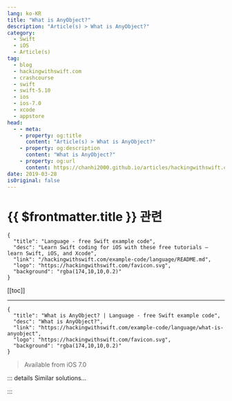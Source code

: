 ```yaml
---
lang: ko-KR
title: "What is AnyObject?"
description: "Article(s) > What is AnyObject?"
category:
  - Swift
  - iOS
  - Article(s)
tag: 
  - blog
  - hackingwithswift.com
  - crashcourse
  - swift
  - swift-5.10
  - ios
  - ios-7.0
  - xcode
  - appstore
head:
  - - meta:
    - property: og:title
      content: "Article(s) > What is AnyObject?"
    - property: og:description
      content: "What is AnyObject?"
    - property: og:url
      content: https://chanhi2000.github.io/articles/hackingwithswift.com/example-code/language/what-is-anyobject.html
date: 2019-03-28
isOriginal: false
---
```


# {{ $frontmatter.title }} 관련

```component VPCard
{
  "title": "Language - free Swift example code",
  "desc": "Learn Swift coding for iOS with these free tutorials – learn Swift, iOS, and Xcode",
  "link": "/hackingwithswift.com/example-code/language/README.md",
  "logo": "https://hackingwithswift.com/favicon.svg",
  "background": "rgba(174,10,10,0.2)"
}
```

[[toc]]

---

```component VPCard
{
  "title": "What is AnyObject? | Language - free Swift example code",
  "desc": "What is AnyObject?",
  "link": "https://hackingwithswift.com/example-code/language/what-is-anyobject",
  "logo": "https://hackingwithswift.com/favicon.svg",
  "background": "rgba(174,10,10,0.2)"
}
```

> Available from iOS 7.0

<!-- TODO: 작성 -->

<!-- 
This is one of those things that sounds obvious in retrospect: `AnyObject` is Swift's way of saying, "I don't mind what type of object you pass in here, it could be a string, it could be a string, it could be a number, it could be an array, or it could be a custom type you defined yourself.

If you were wondering: the reason numbers work even though they clearly aren't objects is because Swift silently *makes* them objects when they need to conform to `AnyObject`. Magic!

-->

::: details Similar solutions…

<!--
/example-code/language/whats-the-difference-between-any-and-anyobject">What’s the difference between Any and AnyObject? 
/example-code/language/how-to-restrict-a-protocol-to-classes">How to restrict a protocol to classes 
/quick-start/concurrency/whats-the-difference-between-actors-classes-and-structs">What’s the difference between actors, classes, and structs? 
/example-code/uikit/how-to-create-a-page-curl-effect-using-uipageviewcontroller">How to create a page curl effect using UIPageViewController 
/example-code/media/how-to-highlight-text-to-speech-words-being-read-using-avspeechsynthesizer">How to highlight text to speech words being read using AVSpeechSynthesizer</a>
-->

:::

